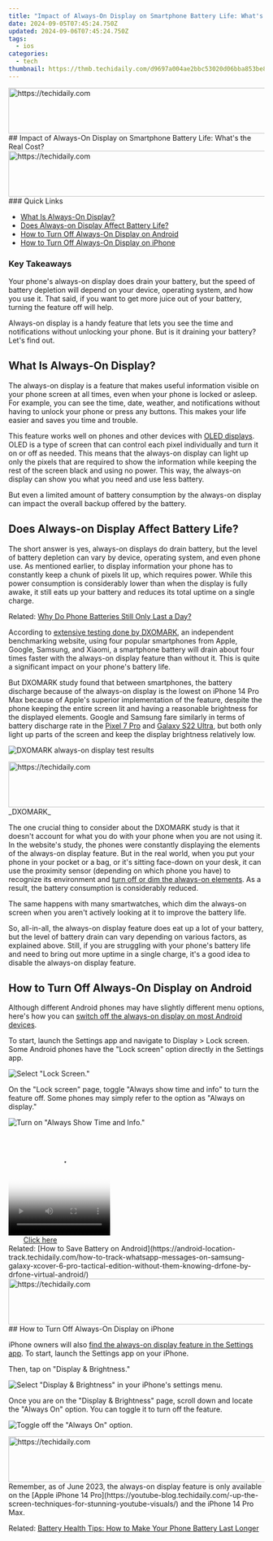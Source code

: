 ```yaml
---
title: "Impact of Always-On Display on Smartphone Battery Life: What's the Real Cost?"
date: 2024-09-05T07:45:24.750Z
updated: 2024-09-06T07:45:24.750Z
tags:
  - ios
categories:
  - tech
thumbnail: https://thmb.techidaily.com/d9697a004ae2bbc53020d06bba853be86eb98852ff5592973ceaa096b1863e66.jpg
---
```


<!-- affiliate ads begin -->
<a href="https://laganoo.pxf.io/c/5597632/1528696/16446" target="_top" id="1528696">
  <img src="//a.impactradius-go.com/display-ad/16446-1528696" border="0" alt="https://techidaily.com" width="728" height="90"/>
</a>
<img height="0" width="0" src="https://laganoo.pxf.io/i/5597632/1528696/16446" style="position:absolute;visibility:hidden;" border="0" />
<!-- affiliate ads end -->
## Impact of Always-On Display on Smartphone Battery Life: What's the Real Cost?

<!-- affiliate ads begin -->
<a href="https://aligracehair.sjv.io/c/5597632/1997680/19272" target="_top" id="1997680">
  <img src="//a.impactradius-go.com/display-ad/19272-1997680" border="0" alt="https://techidaily.com" width="728" height="90"/>
</a>
<img height="0" width="0" src="https://aligracehair.sjv.io/i/5597632/1997680/19272" style="position:absolute;visibility:hidden;" border="0" />
<!-- affiliate ads end -->
### Quick Links

* [What Is Always-On Display?](https://fox-friendly.techidaily.com/new-srt-file-how-to-open-srt-file-on-windows-or-mac-for-2024/)
* [Does Always-on Display Affect Battery Life?](https://howto.techidaily.com/8-ultimate-fixes-for-google-play-your-oppo-a56s-5g-isnt-compatible-drfone-by-drfone-fix-android-problems-fix-android-problems/)
* [How to Turn Off Always-On Display on Android](https://facebook-record-videos.techidaily.com/new-2024-approved-best-screen-recorder-for-youtube/)
* [How to Turn Off Always-On Display on iPhone](https://win-able.techidaily.com/troubleshooting-tips-for-gta-5-online-connectivity-issues/)

### Key Takeaways

 Your phone's always-on display does drain your battery, but the speed of battery depletion will depend on your device, operating system, and how you use it. That said, if you want to get more juice out of your battery, turning the feature off will help.

 Always-on display is a handy feature that lets you see the time and notifications without unlocking your phone. But is it draining your battery? Let's find out.

##  What Is Always-On Display?

 The always-on display is a feature that makes useful information visible on your phone screen at all times, even when your phone is locked or asleep. For example, you can see the time, date, weather, and notifications without having to unlock your phone or press any buttons. This makes your life easier and saves you time and trouble.

 This feature works well on phones and other devices with [OLED displays](https://review-topics.techidaily.com/mkv-to-sony-xperia-5-v-converter-convert-mkv-for-sony-xperia-5-v-by-aiseesoft-video-converter-play-mkv-on-android/). OLED is a type of screen that can control each pixel individually and turn it on or off as needed. This means that the always-on display can light up only the pixels that are required to show the information while keeping the rest of the screen black and using no power. This way, the always-on display can show you what you need and use less battery.

 But even a limited amount of battery consumption by the always-on display can impact the overall backup offered by the battery.

##  Does Always-on Display Affect Battery Life?

 The short answer is yes, always-on displays do drain battery, but the level of battery depletion can vary by device, operating system, and even phone use. As mentioned earlier, to display information your phone has to constantly keep a chunk of pixels lit up, which requires power. While this power consumption is considerably lower than when the display is fully awake, it still eats up your battery and reduces its total uptime on a single charge.

Related: [Why Do Phone Batteries Still Only Last a Day?](https://article-posts.techidaily.com/breaking-ground-with-2023s-samsung-k850u-revision/) 

 According to [extensive testing done by DXOMARK](https://www.dxomark.com/always-on-display-how-does-it-affect-battery-life/), an independent benchmarking website, using four popular smartphones from Apple, Google, Samsung, and Xiaomi, a smartphone battery will drain about four times faster with the always-on display feature than without it. This is quite a significant impact on your phone's battery life.

 But DXOMARK study found that between smartphones, the battery discharge because of the always-on display is the lowest on iPhone 14 Pro Max because of Apple's superior implementation of the feature, despite the phone keeping the entire screen lit and having a reasonable brightness for the displayed elements. Google and Samsung fare similarly in terms of battery discharge rate in the [Pixel 7 Pro](https://vimeo-videos.techidaily.com/new-2024-approved-how-to-make-youtube-thumbnails-online-and-offline/) and [Galaxy S22 Ultra](https://www.reviewgeek.com/110490/samsung-galaxy-s22-ultra-review-the-total-package/), but both only light up parts of the screen and keep the display brightness relatively low.

![DXOMARK always-on display test results](https://static1.howtogeekimages.com/wordpress/wp-content/uploads/2023/06/phone-always-on-battery-test-results-dxomark.jpg) 

<!-- affiliate ads begin -->
<a href="https://appsumo.8odi.net/c/5597632/2130891/7443" target="_top" id="2130891">
  <img src="//a.impactradius-go.com/display-ad/7443-2130891" border="0" alt="https://techidaily.com" width="728" height="90"/>
</a>
<img height="0" width="0" src="https://appsumo.8odi.net/i/5597632/2130891/7443" style="position:absolute;visibility:hidden;" border="0" />
<!-- affiliate ads end -->
_DXOMARK_

 The one crucial thing to consider about the DXOMARK study is that it doesn't account for what you do with your phone when you are not using it. In the website's study, the phones were constantly displaying the elements of the always-on display feature. But in the real world, when you put your phone in your pocket or a bag, or it's sitting face-down on your desk, it can use the proximity sensor (depending on which phone you have) to recognize its environment and [turn off or dim the always-on elements](https://www.anrdoezrs.net/links/3607085/type/dlg/sid/UUhtgUeUpU201553/https://www.att.com/device-support/article/wireless/KM1453603/Samsung/SamsungSMF926U). As a result, the battery consumption is considerably reduced.

 The same happens with many smartwatches, which dim the always-on screen when you aren't actively looking at it to improve the battery life.

 So, all-in-all, the always-on display feature does eat up a lot of your battery, but the level of battery drain can vary depending on various factors, as explained above. Still, if you are struggling with your phone's battery life and need to bring out more uptime in a single charge, it's a good idea to disable the always-on display feature.

##  How to Turn Off Always-On Display on Android

 Although different Android phones may have slightly different menu options, here's how you can [switch off the always-on display on most Android devices](https://extra-hints.techidaily.com/smartest-spots-for-knowquizzes-a-new-year-ranking-2024/).

 To start, launch the Settings app and navigate to Display > Lock screen. Some Android phones have the "Lock screen" option directly in the Settings app.

![Select "Lock Screen."](https://static1.howtogeekimages.com/wordpress/wp-content/uploads/2023/03/5-pixel-lock-screen-settings.png) 

 On the "Lock screen" page, toggle "Always show time and info" to turn the feature off. Some phones may simply refer to the option as "Always on display."

![Turn on "Always Show Time and Info."](https://static1.howtogeekimages.com/wordpress/wp-content/uploads/2023/03/6-pixel-enable-always-on-display.png) 

<!-- affiliate ads begin -->
<span id="1374819">
					<video width="200" height="200" style="cursor:pointer"
           poster="//a.impactradius-go.com/display-clicktoplayimage/1374819.png"
           onclick="if(!this.playClicked){this.play();this.setAttribute('controls',true);this.playClicked=true;}">
	   <source src="//a.impactradius-go.com/display-ad/15852-1374819">
	   <img src="//a.impactradius-go.com/display-clicktoplayimage/1374819.png" style="border: none; height: 100%; width: 100%; object-fit: contain">
	</video>
	<div style="width:125px;text-align:center"><a href="javascript:window.open(decodeURIComponent('https%3A%2F%2Fthefitville.pxf.io%2Fc%2F5597632%2F1374819%2F15852'), '_blank');void(0);">Click here</a></div>
</span>
<img height="0" width="0" src="https://imp.pxf.io/i/5597632/1374819/15852" style="position:absolute;visibility:hidden;" border="0" />
<!-- affiliate ads end -->
Related: [How to Save Battery on Android](https://android-location-track.techidaily.com/how-to-track-whatsapp-messages-on-samsung-galaxy-xcover-6-pro-tactical-edition-without-them-knowing-drfone-by-drfone-virtual-android/) 

<!-- affiliate ads begin -->
<a href="https://electronicx.pxf.io/c/5597632/1167086/14483" target="_top" id="1167086">
  <img src="//a.impactradius-go.com/display-ad/14483-1167086" border="0" alt="https://techidaily.com" width="728" height="90"/>
</a>
<img height="0" width="0" src="https://electronicx.pxf.io/i/5597632/1167086/14483" style="position:absolute;visibility:hidden;" border="0" />
<!-- affiliate ads end -->
##  How to Turn Off Always-On Display on iPhone

 iPhone owners will also [find the always-on display feature in the Settings app](https://android-pokemon-go.techidaily.com/top-15-augmented-reality-games-like-pokemon-go-to-play-on-motorola-razr-40-ultra-drfone-by-drfone-virtual-android/). To start, launch the Settings app on your iPhone.

 Then, tap on "Display & Brightness."

![Select "Display & Brightness" in your iPhone's settings menu.](https://static1.howtogeekimages.com/wordpress/wp-content/uploads/2022/09/iphone-display-and-brightness.png) 

 Once you are on the "Display & Brightness" page, scroll down and locate the "Always On" option. You can toggle it to turn off the feature.

![Toggle off the "Always On" option.](https://static1.howtogeekimages.com/wordpress/wp-content/uploads/2022/09/iphone-always-on-toggle.png) 

<!-- affiliate ads begin -->
<a href="https://aligracehair.sjv.io/c/5597632/1997635/19272" target="_top" id="1997635">
  <img src="//a.impactradius-go.com/display-ad/19272-1997635" border="0" alt="https://techidaily.com" width="728" height="90"/>
</a>
<img height="0" width="0" src="https://aligracehair.sjv.io/i/5597632/1997635/19272" style="position:absolute;visibility:hidden;" border="0" />
<!-- affiliate ads end -->
 Remember, as of June 2023, the always-on display feature is only available on the [Apple iPhone 14 Pro](https://youtube-blog.techidaily.com/-up-the-screen-techniques-for-stunning-youtube-visuals/) and the iPhone 14 Pro Max.

Related: [Battery Health Tips: How to Make Your Phone Battery Last Longer](https://review-topics.techidaily.com/how-to-change-location-on-facebook-dating-for-your-infinix-gt-10-pro-drfone-by-drfone-virtual-android/)

<ins class="adsbygoogle"
     style="display:block"
     data-ad-format="autorelaxed"
     data-ad-client="ca-pub-7571918770474297"
     data-ad-slot="1223367746"></ins>



<ins class="adsbygoogle"
     style="display:block"
     data-ad-client="ca-pub-7571918770474297"
     data-ad-slot="8358498916"
     data-ad-format="auto"
     data-full-width-responsive="true"></ins>


